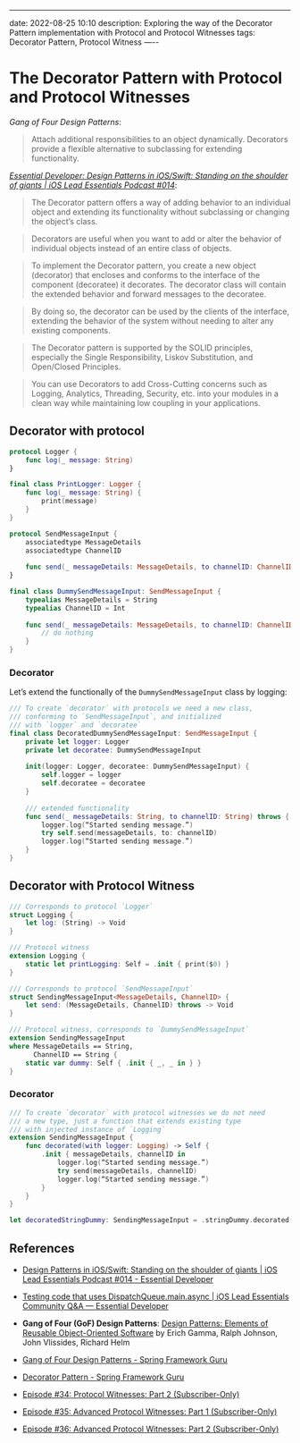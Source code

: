 ---
date: 2022-08-25 10:10
description: Exploring the way of the Decorator Pattern implementation with Protocol and Protocol Witnesses
tags: Decorator Pattern, Protocol Witness
—--
# The Decorator Pattern with Protocol and Protocol Witnesses

_Gang of Four Design Patterns_:

> Attach additional responsibilities to an object dynamically. Decorators provide a flexible alternative to subclassing for extending functionality.


_[Essential Developer: Design Patterns in iOS/Swift: Standing on the shoulder of giants | iOS Lead Essentials Podcast #014](https://www.essentialdeveloper.com/articles/design-patterns-in-ios-swift-standing-on-the-shoulder-of-giants-ios-lead-essentials-podcast-014?rq=Decorator)_:

> The Decorator pattern offers a way of adding behavior to an individual object and extending its functionality without subclassing or changing the object’s class.

> Decorators are useful when you want to add or alter the behavior of individual objects instead of an entire class of objects.

> To implement the Decorator pattern, you create a new object (decorator) that encloses and conforms to the interface of the component (decoratee) it decorates. The decorator class will contain the extended behavior and forward messages to the decoratee.

> By doing so, the decorator can be used by the clients of the interface, extending the behavior of the system without needing to alter any existing components.

> The Decorator pattern is supported by the SOLID principles, especially the Single Responsibility, Liskov Substitution, and Open/Closed Principles.

> You can use Decorators to add Cross-Cutting concerns such as Logging, Analytics, Threading, Security, etc. into your modules in a clean way while maintaining low coupling in your applications.



## Decorator with protocol

```swift
protocol Logger {
    func log(_ message: String)
}

final class PrintLogger: Logger {
    func log(_ message: String) {
        print(message)
    }
}

protocol SendMessageInput {
    associatedtype MessageDetails
    associatedtype ChannelID
    
    func send(_ messageDetails: MessageDetails, to channelID: ChannelID) throws
}

final class DummySendMessageInput: SendMessageInput {
    typealias MessageDetails = String
    typealias ChannelID = Int
    
    func send(_ messageDetails: MessageDetails, to channelID: ChannelID) throws {
        // do nothing
    }
}
```

### Decorator
 
Let’s extend the functionally of the `DummySendMessageInput` class by logging:

```swift
/// To create `decorator` with protocols we need a new class,
/// conforming to `SendMessageInput`, and initialized
/// with `logger` and `decoratee`
final class DecoratedDummySendMessageInput: SendMessageInput {
    private let logger: Logger
    private let decoratee: DummySendMessageInput
    
    init(logger: Logger, decoratee: DummySendMessageInput) {
        self.logger = logger
        self.decoratee = decoratee
    }
    
    /// extended functionality
    func send(_ messageDetails: String, to channelID: String) throws {
        logger.log(“Started sending message.”)
        try self.send(messageDetails, to: channelID)
        logger.log(“Started sending message.”)
    }
}
```

## Decorator with Protocol Witness

```swift
/// Corresponds to protocol `Logger`
struct Logging {
    let log: (String) -> Void
}

/// Protocol witness
extension Logging {
    static let printLogging: Self = .init { print($0) }
}

/// Corresponds to protocol `SendMessageInput`
struct SendingMessageInput<MessageDetails, ChannelID> {
    let send: (MessageDetails, ChannelID) throws -> Void
}

/// Protocol witness, corresponds to `DummySendMessageInput`
extension SendingMessageInput
where MessageDetails == String,
      ChannelID == String {
    static var dummy: Self { .init { _, _ in } }
}
```

### Decorator

```swift
/// To create `decorator` with protocol witnesses we do not need
/// a new type, just a function that extends existing type
/// with injected instance of `Logging`
extension SendingMessageInput {
    func decorated(with logger: Logging) -> Self {
        .init { messageDetails, channelID in
            logger.log(“Started sending message.”)
            try send(messageDetails, channelID)
            logger.log(“Started sending message.”)
        }
    }
}

let decoratedStringDummy: SendingMessageInput = .stringDummy.decorated(with: .printLogging)
```

## References

* [Design Patterns in iOS/Swift: Standing on the shoulder of giants | iOS Lead Essentials Podcast #014 - Essential Developer](https://www.essentialdeveloper.com/articles/design-patterns-in-ios-swift-standing-on-the-shoulder-of-giants-ios-lead-essentials-podcast-014?rq=Decorator)

* [Testing code that uses DispatchQueue.main.async | iOS Lead Essentials Community Q&A — Essential Developer](https://www.essentialdeveloper.com/articles/testing-code-that-uses-dispatchqueue-main-async-ios-lead-essentials-community-qa?rq=Decorator) 

* __Gang of Four (GoF) Design Patterns__: [Design Patterns: Elements of Reusable Object-Oriented Software](https://www.goodreads.com/book/show/85009.Design_Patterns) by Erich Gamma,  Ralph Johnson,  John Vlissides, Richard Helm

* [Gang of Four Design Patterns - Spring Framework Guru](https://springframework.guru/gang-of-four-design-patterns/)

* [Decorator Pattern - Spring Framework Guru](https://springframework.guru/gang-of-four-design-patterns/decorator-pattern/)

* [Episode #34: Protocol Witnesses: Part 2 (Subscriber-Only)](https://www.pointfree.co/episodes/ep34-protocol-witnesses-part-2)

* [Episode #35: Advanced Protocol Witnesses: Part 1 (Subscriber-Only)](https://www.pointfree.co/episodes/ep35-advanced-protocol-witnesses-part-1)

* [Episode #36: Advanced Protocol Witnesses: Part 2 (Subscriber-Only)](https://www.pointfree.co/episodes/ep36-advanced-protocol-witnesses-part-2)